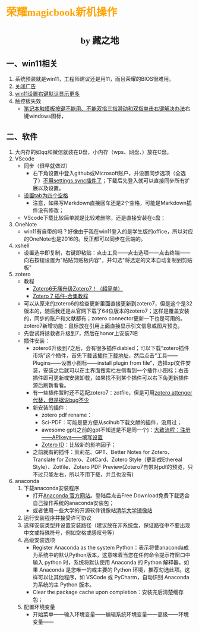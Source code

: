 # <font face="仿宋" color=orange>荣耀magicbook新机操作</font>
#  <center><font face="楷体" size=5>by 藏之地</font></center>
## 一、win11相关
1. 系统预装就是win11，工程师建议还是用11，而且荣耀的BIOS很难用。
2. [关闭广告](https://www.bilibili.com/video/BV1NsiyYwEwu/?spm_id_from=333.337.search-card.all.click&vd_source=2523c7055f0985a7f47ca59739b6b086)
3. [win11设置右键默认显示更多](https://www.cnblogs.com/yjung/p/18205317)
4. 触控板失效
    - [笔记本触摸板按键不能用、不能双指三指滑动和双指单击右键解决办法]()右键windows图标，
## 二、软件
1. 大内存的如qq和微信就装在D盘，小内存（wps、网盘、）放在C盘。
2. VScode
    - 同步（很早就做过）
        - 右下角设置中登入github或Microsoft账户，并设置同步选项（全选了）[不用settings sync插件了](https://mp.weixin.qq.com/s/6wNNElCLbUL0mRdxz3HuLw)；下载后先登入就可以直接同步所有扩展以及设置。
    - [设置tab为四个空格](https://mp.weixin.qq.com/s/_wP3C5_mb8mJsnt4aEqcpQ)
        - 注意，如果写Markdown直接回车还是2个空格，可能是Markdown插件没有修改；
    - VScode下载比较简单就是比较难删除，还是直接安装在c盘；
3. OneNote
    - win11有自带的吗？好像由于我在win11登入的是学生版的office，所以对应的OneNote也是2016的。反正都可以同步在云端的。
4. xshell
    - 设置选中即复制，右键即粘贴：点击工具——点击选项——点击终端——向右按钮设置为"粘贴剪贴板内容"，并勾选"将选定的文本自动复制到剪贴板"
5. zotero
    - 教程
        - [Zotero6无痛升级Zotero7！（超简单）](https://blog.csdn.net/weixin_46091817/article/details/143857282/)
        - [Zotero 7 插件-合集教程](https://www.bilibili.com/video/BV12H4y1w75j?spm_id_from=333.788.videopod.sections&vd_source=2523c7055f0985a7f47ca59739b6b086)
    - 可以从原来的zotero6的检查更新里面直接更新到zotero7，但是这个是32版本的，随后我还是从官网下载了64位版本的zotero7；这样是覆盖安装的，同步的账户和文献都有；zotero connector更新一下也是可用的。zotero7新增功能：鼠标放在引用上面直接显示引文信息或图片预览。
    - 先尝试将拯救者升级到7，然后在honor上安装7吧
    - 插件安装：
        - zotero6升级到7之后，会有很多插件diabled；可以下载“zotero插件市场”这个插件，首先下载[该插件下载地址](https://github.com/syt2/zotero-addons/releases/latest/download/zotero-addons.xpi)，然后点击“工具——Plugins——设置小图标——install plugin from file”，选择xpi文件安装，安装之后就可以在主界面搜索栏左侧看到一个插件小图标；右击插件即可更新或安装卸载，如果找不到某个插件可以右下角更新插件源后刷新看看。
        - 有一些插件暂时还不适配zotero7：zotfile，但是可用[zotero attenger代替，但是据说bug不少](https://blog.csdn.net/weixin_44628096/article/details/144422089)
        - 新安装的插件：
            - zotero pdf rename：
            - Sci-PDF：可能是更方便从scihub下载文献的插件，没用过；
            - awesome gpt(之前的gpt不知道是不是同一个)：[大致流程：注册——APIkeys——填写设置](https://www.bilibili.com/video/BV1q1wRemE6n?spm_id_from=333.788.videopod.sections&vd_source=2523c7055f0985a7f47ca59739b6b086)
            - [Zotero ID](https://github.com/qnscholar/zotero-if)：比较新的影响因子；
        - 之前就有的插件：茉莉花、GPT、Better Notes for Zotero、Translate for Zotero、ZotCard、Zotero Style（更新成Ethereal Style）、Zotfile、Zotero PDF Preview(Zotero7自带对pdf的预览，只不过只能左右，所以不用下载，并且也没有)
6. anaconda
    1. 下载anaconda安装程序
        - 打开[Anaconda 官方网站](https://www.anaconda.com/download)。登陆后点击Free Download免费下载适合自己操作系统的anaconda安装包；
        - 或者使用一些大学的开源软件镜像站[清华大学镜像站](https://repo.anaconda.com/archive/)
    2. 运行安装程序并接受许可协议
    3. 选择安装类型并设置安装路径（建议放在非系统盘，保证路径中不要出现中文或特殊符号，例如空格或感叹号等）
    4. 高级安装选项
        - Register Anaconda as the system Python：表示将使anaconda成为系统中的默认Python版本，这意味着当您在任何命令提示符窗口中输入 python 时，系统将默认使用 Anaconda 的 Python 解释器。如果 Anaconda 是您唯一的或主要的 Python 环境，推荐勾选此项。这样可以让其他程序，如 VSCode 或 PyCharm，自动识别 Anaconda 为系统的主 Python 版本。
        - Clear the package cache upon completion：安装完后清楚缓存包；
    5. 配置环境变量
        - 开始菜单——输入环境变量——编辑系统环境变量——高级——环境变量——

